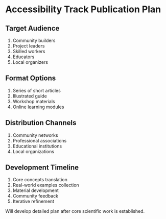 # Accessibility Track Publication Plan

## Target Audience
1. Community builders
2. Project leaders
3. Skilled workers
4. Educators
5. Local organizers

## Format Options
1. Series of short articles
2. Illustrated guide
3. Workshop materials
4. Online learning modules

## Distribution Channels
1. Community networks
2. Professional associations
3. Educational institutions
4. Local organizations

## Development Timeline
1. Core concepts translation
2. Real-world examples collection
3. Material development
4. Community feedback
5. Iterative refinement

Will develop detailed plan after core scientific work is established.
